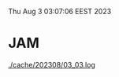 Thu Aug  3 03:07:06 EEST 2023
# JAM
<a href='./cache/202308/03_03.log'>./cache/202308/03_03.log</a>
